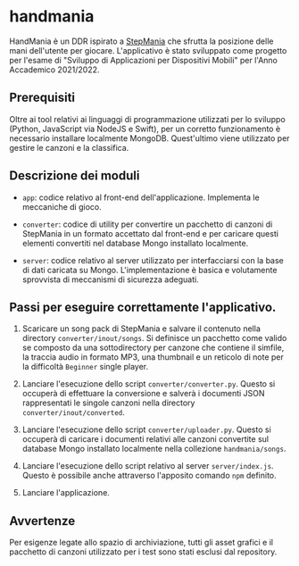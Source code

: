 # handmania

HandMania è un DDR ispirato a [StepMania](http://www.stepmania.com/) che sfrutta la posizione delle mani dell'utente per giocare. L'applicativo è stato sviluppato come progetto per l'esame di "Sviluppo di Applicazioni per Dispositivi Mobili" per l'Anno Accademico 2021/2022.


## Prerequisiti

Oltre ai tool relativi ai linguaggi di programmazione utilizzati per lo sviluppo (Python, JavaScript via NodeJS e Swift), per un corretto funzionamento è necessario installare localmente MongoDB. Quest'ultimo viene utilizzato per gestire le canzoni e la classifica.


## Descrizione dei moduli

- `app`: codice relativo al front-end dell'applicazione. Implementa le meccaniche di gioco.

- `converter`:  codice di utility per convertire un pacchetto di canzoni di StepMania in un formato accettato dal front-end e per caricare questi elementi convertiti nel database Mongo installato localmente.

- `server`: codice relativo al server utilizzato per interfacciarsi con la base di dati caricata su Mongo. L'implementazione è basica e volutamente sprovvista di meccanismi di sicurezza adeguati.


## Passi per eseguire correttamente l'applicativo.

1. Scaricare un song pack di StepMania e salvare il contenuto nella directory `converter/inout/songs`. Si definisce un pacchetto come valido se composto da una sottodirectory per canzone che contiene il simfile, la traccia audio in formato MP3, una thumbnail e un reticolo di note per la difficoltà `Beginner` single player.

2. Lanciare l'esecuzione dello script `converter/converter.py`. Questo si occuperà di effettuare la conversione e salverà i documenti JSON rappresentati le singole canzoni nella directory `converter/inout/converted`.

3. Lanciare l'esecuzione dello script `converter/uploader.py`. Questo si occuperà di caricare i documenti relativi alle canzoni convertite sul database Mongo installato localmente nella collezione `handmania/songs`.

4. Lanciare l'esecuzione dello script relativo al server `server/index.js`. Questo è possibile anche attraverso l'apposito comando `npm` definito.

5. Lanciare l'applicazione.


## Avvertenze

Per esigenze legate allo spazio di archiviazione, tutti gli asset grafici e il pacchetto di canzoni utilizzato per i test sono stati esclusi dal repository.
